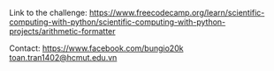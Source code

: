 Link to the challenge: https://www.freecodecamp.org/learn/scientific-computing-with-python/scientific-computing-with-python-projects/arithmetic-formatter

Contact:
https://www.facebook.com/bungio20k
toan.tran1402@hcmut.edu.vn